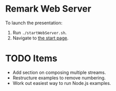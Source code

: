# Remark Web Server

To launch the presentation:

1. Run `./startWebServer.sh`.
2. Navigate to [the start page](http://localhost:8000).


# TODO Items

- Add section on composing multiple streams.
- Restructure examples to remove numbering.
- Work out easiest way to run Node.js examples.